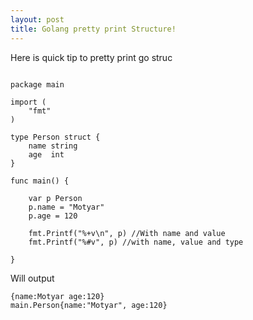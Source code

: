 ```yaml
---
layout: post
title: Golang pretty print Structure!
---
```


Here is quick tip to pretty print go struc

```

package main

import (
	"fmt"
)

type Person struct {
	name string
	age  int
}

func main() {

	var p Person
	p.name = "Motyar"
	p.age = 120

	fmt.Printf("%+v\n", p) //With name and value
	fmt.Printf("%#v", p) //with name, value and type
	
}

```
Will output 

```
{name:Motyar age:120}
main.Person{name:"Motyar", age:120}

```

